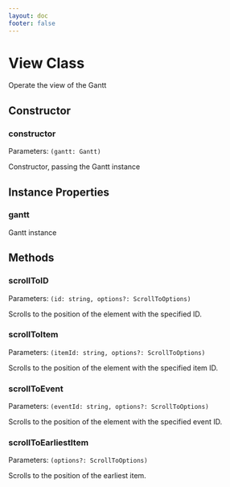 ```yaml
---
layout: doc
footer: false
---
```


# View Class

Operate the view of the Gantt

## Constructor

### constructor

Parameters: `(gantt: Gantt)`

Constructor, passing the Gantt instance

## Instance Properties

### gantt

Gantt instance

## Methods

### scrollToID

Parameters: `(id: string, options?: ScrollToOptions)`

Scrolls to the position of the element with the specified ID.

### scrollToItem

Parameters: `(itemId: string, options?: ScrollToOptions)`

Scrolls to the position of the element with the specified item ID.

### scrollToEvent

Parameters: `(eventId: string, options?: ScrollToOptions)`

Scrolls to the position of the element with the specified event ID.

### scrollToEarliestItem

Parameters: `(options?: ScrollToOptions)`

Scrolls to the position of the earliest item.
